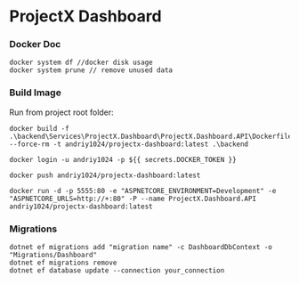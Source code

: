 ﻿# ProjectX Dashboard

### Docker Doc
```
docker system df //docker disk usage
docker system prune // remove unused data
```


### Build Image
Run from project root folder:
```
docker build -f .\backend\Services\ProjectX.Dashboard\ProjectX.Dashboard.API\Dockerfile --force-rm -t andriy1024/projectx-dashboard:latest .\backend

docker login -u andriy1024 -p ${{ secrets.DOCKER_TOKEN }} 

docker push andriy1024/projectx-dashboard:latest

docker run -d -p 5555:80 -e "ASPNETCORE_ENVIRONMENT=Development" -e "ASPNETCORE_URLS=http://+:80" -P --name ProjectX.Dashboard.API andriy1024/projectx-dashboard:latest

```

### Migrations
```
dotnet ef migrations add "migration name" -c DashboardDbContext -o "Migrations/Dashboard"
dotnet ef migrations remove
dotnet ef database update --connection your_connection
```